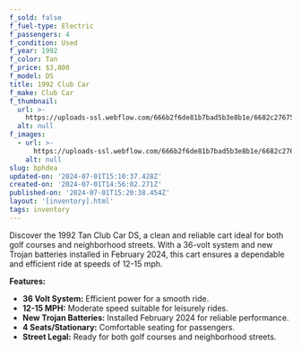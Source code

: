 ```yaml
---
f_sold: false
f_fuel-type: Electric
f_passengers: 4
f_condition: Used
f_year: 1992
f_color: Tan
f_price: $3,800
f_model: DS
title: 1992 Club Car
f_make: Club Car
f_thumbnail:
  url: >-
    https://uploads-ssl.webflow.com/666b2f6de81b7bad5b3e8b1e/6682c2767517810ea39009fb_coming-soon.webp
  alt: null
f_images:
  - url: >-
      https://uploads-ssl.webflow.com/666b2f6de81b7bad5b3e8b1e/6682c2767517810ea39009fb_coming-soon.webp
    alt: null
slug: bphdea
updated-on: '2024-07-01T15:10:37.428Z'
created-on: '2024-07-01T14:56:02.271Z'
published-on: '2024-07-01T15:20:38.454Z'
layout: '[inventory].html'
tags: inventory
---
```


Discover the 1992 Tan Club Car DS, a clean and reliable cart ideal for both golf courses and neighborhood streets. With a 36-volt system and new Trojan batteries installed in February 2024, this cart ensures a dependable and efficient ride at speeds of 12-15 mph.

**Features:**

*   **36 Volt System:** Efficient power for a smooth ride.
*   **12-15 MPH:** Moderate speed suitable for leisurely rides.
*   **New Trojan Batteries:** Installed February 2024 for reliable performance.
*   **4 Seats/Stationary:** Comfortable seating for passengers.
*   **Street Legal:** Ready for both golf courses and neighborhood streets.
